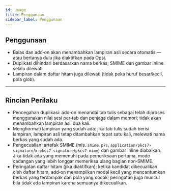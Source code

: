 ```yaml
---
id: usage
title: Penggunaan
sidebar_label: Penggunaan
---
```


## Penggunaan

- Balas dan add‑on akan menambahkan lampiran asli secara otomatis — atau bertanya dulu jika diaktifkan pada Opsi.
- Duplikasi dihindari berdasarkan nama berkas; SMIME dan gambar inline selalu dilewati.
- Lampiran dalam daftar hitam juga dilewati (tidak peka huruf besar/kecil, pola glob).

---

## Rincian Perilaku

- Pencegahan duplikasi: add‑on menandai tab tulis sebagai telah diproses menggunakan nilai sesi per‑tab dan penjaga dalam memori; tidak akan menambahkan lampiran asli dua kali.
- Menghormati lampiran yang sudah ada: jika tab tulis sudah berisi lampiran, lampiran asli tetap ditambahkan tepat satu kali, melewati nama berkas yang sudah ada.
- Pengecualian: artefak SMIME (mis. `smime.p7s`, `application/pkcs7-signature`/`x-pkcs7-signature`/`pkcs7-mime`) dan gambar inline diabaikan. Jika tidak ada yang memenuhi pada pemeriksaan pertama, mode cadangan yang lebih longgar memeriksa ulang bagian non‑SMIME.
- Peringatan daftar hitam (jika diaktifkan): ketika kandidat dikecualikan oleh daftar hitam, add‑on menampilkan modal kecil yang mencantumkan berkas yang terdampak dan pola yang cocok; peringatan juga muncul bila tidak ada lampiran karena semuanya dikecualikan.
